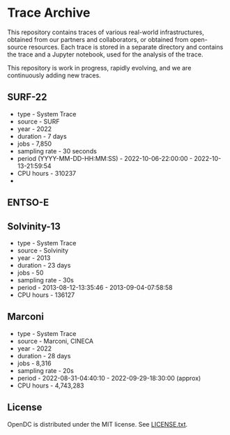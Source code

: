 # Trace Archive
This repository contains traces of various real-world infrastructures, obtained from  our partners and collaborators, or obtained from open-source resources. Each trace is stored in a separate directory and contains the trace and a Jupyter notebook, used for the analysis of the trace.

This repository is work in progress, rapidly evolving, and we are continuously adding new traces.

## SURF-22
- type - System Trace
- source - SURF
- year - 2022
- duration - 7 days
- jobs - 7,850
- sampling rate - 30 seconds
- period (YYYY-MM-DD-HH:MM:SS) - 2022-10-06-22:00:00 - 2022-10-13-21:59:54
- CPU hours - 310237
- 


## ENTSO-E


## Solvinity-13
- type - System Trace
- source - Solvinity
- year - 2013
- duration - 23 days
- jobs - 50
- sampling rate - 30s
- period - 2013-08-12-13:35:46 - 2013-09-04-07:58:58
- CPU hours - 136127


## Marconi
- type - System Trace
- source - Marconi, CINECA
- year - 2022
- duration - 28 days
- jobs - 8,316
- sampling rate - 20s
- period - 2022-08-31-04:40:10 - 2022-09-29-18:30:00 (approx)
- CPU hours - 4,743,283

## License

OpenDC is distributed under the MIT license. See [LICENSE.txt](/LICENSE.txt).